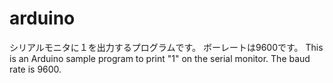 # arduino
シリアルモニタに１を出力するプログラムです。
ボーレートは9600です。
This is an Arduino sample program to print "1" on the serial monitor.
The baud rate is 9600.
